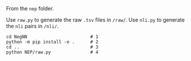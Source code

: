 From the `nep` folder.

Use `raw.py` to generate the raw `.tsv` files in `/raw/`.
Use `nli.py` to generate the `nli` pairs  in `/nli/`.

```
cd NegNN                        # 1
python -m pip install -e .      # 2
cd ..                           # 3
python NEP/raw.py               # 4
```